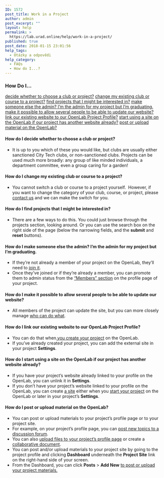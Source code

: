 ```yaml
---
ID: 1572
post_title: Work in a Project
author: admin
post_excerpt: ""
layout: help
permalink: >
  https://lab.urad.online/help/work-in-a-project/
published: true
post_date: 2018-01-15 23:01:56
help_tags:
  - Otázky a odpovědi
help_category:
  - FAQs
  - How do I...?
---
```

<h3>How Do I…</h3>
<a href="https://lab.urad.online/help/work-in-a-project/#clubproject">decide whether to choose a club or project?</a>
<a href="https://lab.urad.online/help/work-in-a-project/#change2project">change my existing club or course to a project?</a>
<a href="https://lab.urad.online/help/work-in-a-project/#findprojects">find projects that I might be interested in?</a>
<a href="https://lab.urad.online/help/work-in-a-project/#changeadmins">make someone else the admin? I’m the admin for my project but I’m graduating.</a>
<a href="https://lab.urad.online/help/work-in-a-project/#multipleadmins">make it possible to allow several people to be able to update our website?</a>
<a href="https://lab.urad.online/help/work-in-a-project/#linksite">link our existing website to our OpenLab Project Profile?</a>
<a href="https://lab.urad.online/help/work-in-a-project/#newsite">start using a site on the OpenLab if our project has another website already?</a>
<a href="https://lab.urad.online/help/work-in-a-project/#post">post or upload material on the OpenLab?</a><a name="clubproject"></a>
<h4>How do I decide whether to choose a club or project?</h4>
<ul>
 	<li>It is up to you which of these you would like, but clubs are usually either sanctioned City Tech clubs, or non-sanctioned clubs. Projects can be used much more broadly: any group of like minded individuals, a department committee, even a group caring for a garden!<a name="change2project"></a></li>
</ul>
<h4>How do I change my existing club or course to a project?</h4>
<ul>
 	<li>You cannot switch a club or course to a project yourself.  However, if you want to change the category of your club, course, or project, please <a href="https://lab.urad.online/help/contact-us">contact us</a> and we can make the switch for you.<a name="findprojects"></a></li>
</ul>
<h4>How do I find projects that I might be interested in?</h4>
<ul>
 	<li>There are a few ways to do this. You could just browse through the projects section, looking around. Or you can use the search box on the right side of the page (below the narrowing fields, and the <strong>submit</strong> and <strong>reset</strong> buttons).<a name="changeadmins"></a></li>
</ul>
<h4>How do I make someone else the admin? I’m the admin for my project but I’m graduating.</h4>
<ul>
 	<li>If they’re not already a member of your project on the OpenLab, they’ll need to <a href="https://lab.urad.online/help/joining-a-club/">join it</a>.</li>
 	<li>Once they’ve joined or if they’re already a member, you can promote them to admin status from the <a href="https://lab.urad.online/help/managing-membership-of-a-course-project-or-club-2/">“Members” section</a> on the profile page of your project.<a name="multipleadmins"></a></li>
</ul>
<h4>How do I make it possible to allow several people to be able to update our website?</h4>
<ul>
 	<li>All members of the project can update the site, but you can more closely manage <a href="https://lab.urad.online/help/managing-users-on-your-site/">who can do what</a>.<a name="linksite"></a></li>
</ul>
<h4>How do I link our existing website to our OpenLab Project Profile?</h4>
<ul>
 	<li>You can do that when<a href="https://lab.urad.online/help/who-can-build-a-site/"> you create your project</a> on the OpenLab.</li>
 	<li>If you’ve already created your project, you can add the external site in your project <strong>Settings</strong>.<a name="newsite"></a></li>
</ul>
<h4>How do I start using a site on the OpenLab if our project has another website already?</h4>
<ul>
 	<li>If you have your project’s website already linked to your profile on the OpenLab, you can unlink it in <strong>Settings</strong>.</li>
 	<li>If you don’t have your project’s website linked to your profile on the OpenLab, you can create <a href="https://lab.urad.online/help/what-is-a-site-on-a-course-project-or-club/">a site</a> either when you <a href="https://lab.urad.online/help/what-is-a-site-on-a-course-project-or-club/">start your project</a> on the OpenLab or later in your project’s <strong>Settings</strong>.<a name="post"></a></li>
</ul>
<h4>How do I post or upload material on the OpenLab?</h4>
<ul>
 	<li>You can post or upload materials to your project’s profile page or to your project site.</li>
 	<li>For example, on your project’s profile page, you can <a href="https://lab.urad.online/help/discussion-forums/">post new topics to a discussion forum</a>.</li>
 	<li>You can also <a href="https://lab.urad.online/help/using-files/">upload files to your project’s profile page</a> or create a <a href="https://lab.urad.online/help/using-docs/">collaborative document</a>.</li>
 	<li>You can post and/or upload materials to your project site by going to the project profile and clicking <strong>Dashboard</strong> underneath the <strong>Project Site</strong> link on the right-hand side of your screen.</li>
 	<li>From the Dashboard, you can click <strong>Posts</strong> &gt; <strong>Add New</strong> <a href="https://lab.urad.online/help/writing-a-post/">to post or upload your project materials.</a></li>
</ul>